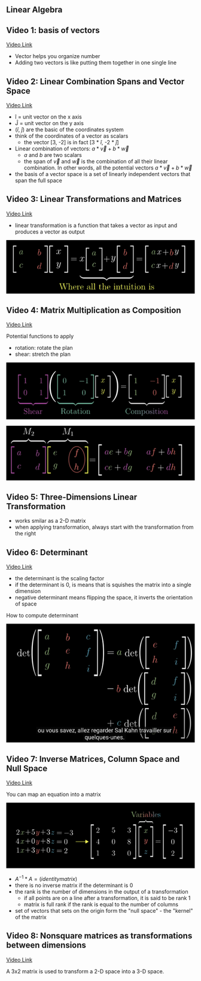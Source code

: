 
## Linear Algebra

## Video 1: basis of vectors

[Video Link](https://www.youtube.com/watch?v=fNk_zzaMoSs&list=PLZHQObOWTQDPD3MizzM2xVFitgF8hE_ab)

 - Vector helps you organize number
 - Adding two vectors is like putting them together in one single line


## Video 2: Linear Combination Spans and Vector Space

[Video Link](https://www.youtube.com/watch?v=k7RM-ot2NWY&list=PLZHQObOWTQDPD3MizzM2xVFitgF8hE_ab)

 - î = unit vector on the x axis
 - Ĵ = unit vector on the y axis
 - ($\hat{i}$, $\hat{j}$) are the basic of the coordinates system
 - think of the coordinates of a vector as scalars
   - the vector [3, -2] is in fact [3 * $\hat{i}$, -2 * $\hat{j}$]
 - Linear combination of vectors: $a * \vec{v} + b * \vec{w}$
   - $a$ and $b$ are two scalars 
   - the span of $\vec{v}$ and $\vec{w}$ is the combination of all their linear combination. In other words, all the potential vectors $a * \vec{v} + b * \vec{w}$
 - the basis of a vector space is a set of linearly independent vectors that span the full space


## Video 3: Linear Transformations and Matrices

[Video Link](https://www.youtube.com/watch?v=kYB8IZa5AuE&list=PLZHQObOWTQDPD3MizzM2xVFitgF8hE_ab&index=3)


 - linear transformation is a function that takes a vector as input and produces a vector as output
 
 ![Matrix Multiplication](imgs/matrix-multiplication1.png "Matrix Multiplication")
 
 
## Video 4: Matrix Multiplication as Composition

[Video Link](https://www.youtube.com/watch?v=XkY2DOUCWMU&list=PLZHQObOWTQDPD3MizzM2xVFitgF8hE_ab&index=4)


Potential functions to apply

 - rotation: rotate the plan
 - shear: stretch the plan

 ![Matrix Composition](imgs/matrix-composition.png "Matrix Composition")

  ![Matrix Multiplication](imgs/matrix-multiplication2.png "Matrix Multiplication")


## Video 5: Three-Dimensions Linear Transformation

 - works smilar as a 2-D matrix
 - when applying transformation, always start with the transformation from the right


## Video 6: Determinant

 [Video Link](https://www.youtube.com/watch?v=Ip3X9LOh2dk&list=PLZHQObOWTQDPD3MizzM2xVFitgF8hE_ab&index=6)

 - the determinant is the scaling factor
 - if the determinant is 0, is means that is squishes the matrix into a single dimension
 - negative determinant means flipping the space, it inverts the orientation of space

 How to compute determinant

![Compute Determinant](imgs/determinant.png "Compute Determinnant of 3-D Matrix")


## Video 7: Inverse Matrices, Column Space and Null Space

[Video Link](https://www.youtube.com/watch?v=uQhTuRlWMxw&list=PLZHQObOWTQDPD3MizzM2xVFitgF8hE_ab&index=7)

You can map an equation into a matrix

![Equation to Matrix](imgs/equation-matrix.png "Equation to Matrix")


 - $A^{-1} * A = (identity matrix)$
 - there is no inverse matrix if the determinant is 0
 - the rank is the number of dimensions in the output of a transformation
   - if all points are on a line after a transformation, it is said to be rank 1
   - matrix is full rank if the rank is equal to the number of columns
 - set of vectors that sets on the origin form the "null space" - the "kernel" of the matrix


## Video 8: Nonsquare matrices as transformations between dimensions

[Video Link](https://www.youtube.com/watch?v=v8VSDg_WQlA&list=PLZHQObOWTQDPD3MizzM2xVFitgF8hE_ab&index=8)

A 3x2 matrix is used to transform a 2-D space into a 3-D space.
